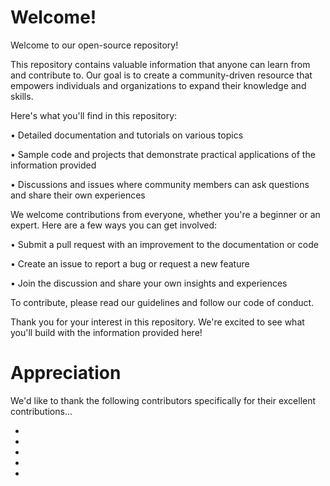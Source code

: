 # Welcome!

Welcome to our open-source repository!

This repository contains valuable information that anyone can learn from and contribute to. Our goal is to create a community-driven resource that empowers individuals and organizations to expand their knowledge and skills.

Here's what you'll find in this repository:&#x20;

• Detailed documentation and tutorials on various topics&#x20;

• Sample code and projects that demonstrate practical applications of the information provided&#x20;

• Discussions and issues where community members can ask questions and share their own experiences

We welcome contributions from everyone, whether you're a beginner or an expert. Here are a few ways you can get involved:&#x20;

• Submit a pull request with an improvement to the documentation or code&#x20;

• Create an issue to report a bug or request a new feature&#x20;

• Join the discussion and share your own insights and experiences

To contribute, please read our guidelines and follow our code of conduct.

Thank you for your interest in this repository. We're excited to see what you'll build with the information provided here!

# Appreciation

We'd like to thank the following contributors specifically for their excellent contributions...

-
-
-
-
-